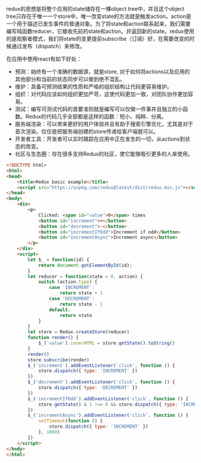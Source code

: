   redux的思想是将整个应用的state储存在一棵object tree中，并且这个object tree只存在于唯一一个store中，唯一改变state的方法就是触发action，action是一个用于描述已发生事件的普通对象。为了将state和action联系起来，我们需要编写纯函数reducer，它接收先前的state和action，并返回新的state。redux使用的是观察者模式，我们将state的变更提前subscribe（订阅）好，在需要改变的时候通过发布（dispatch）来修改。

在应用中使用react有如下好处：
- 预测：始终有一个准确的数据源，就是store, 对于如何将actions以及应用的其他部分和当前的状态同步可以做到绝不混乱。
- 维护：具备可预测结果的性质和严格的组织结构让代码更容易维护。
- 组织：对代码应该如何组织更加严苛，这使代码更加一致，对团队协作更加容易。
- 测试：编写可测试代码的首要准则就是编写可以仅做一件事并且独立的小函数。Redux的代码几乎全部都是这样的函数：短小、纯粹、分离。
- 服务端渲染：可以带来更好的用户体验并且有助于搜索引擎优化，尤其是对于首次渲染。仅仅是把服务端创建的store传递给客户端就可以。
- 开发者工具：开发者可以实时跟踪在应用中正在发生的一切，从actions到状态的改变。
- 社区与生态圈：存在很多支持Redux的社区，使它能够吸引更多的人来使用。

```html
<!DOCTYPE html>
<html>
<head>
    <title>Redux basic example</title>
    <script src="https://unpkg.com/redux@latest/dist/redux.min.js"></script>
</head>
<body>
    <div>
        <p>
            Clicked: <span id="value">0</span> times
            <button id="increment">+</button>
            <button id="decrement">-</button>
            <button id="incrementIfOdd">Increment if odd</button>
            <button id="incrementAsync">Increment async</button>
        </p>
    </div>
    <script>
        let $_ = function(id) {
            return document.getElementById(id);
        }
        let reducer = function(state = 0, action) {
            switch (action.type) {
                case 'INCREMENT':
                    return state + 1
                case 'DECREMENT':
                    return state - 1
                default:
                    return state
            }
        }
        let store = Redux.createStore(reducer)
        function render() {
            $_('value').innerHTML = store.getState().toString()
        }
        render()
        store.subscribe(render)
        $_('increment').addEventListener('click', function () {
            store.dispatch({ type: 'INCREMENT' })
        })
        $_('decrement').addEventListener('click', function () {
            store.dispatch({ type: 'DECREMENT' })
        })
        $_('incrementIfOdd').addEventListener('click', function () {
            store.getState() & 1 !== 0 && store.dispatch({ type: 'INCREMENT' })
        })
        $_('incrementAsync').addEventListener('click', function () {
            setTimeout(function () {
                store.dispatch({ type: 'INCREMENT' })
            }, 1000)
        })
    </script>
</body>
</html>
```